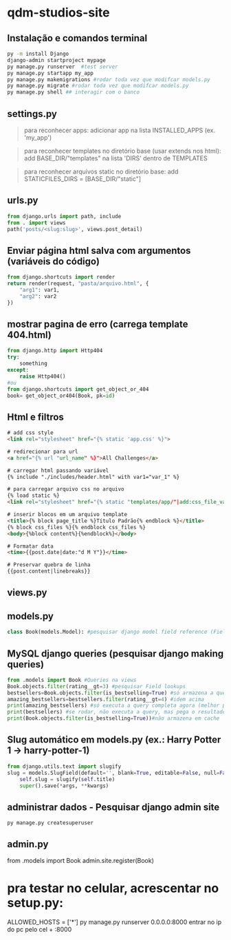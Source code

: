 # qdm-studios-site

## **Instalação e comandos terminal**
```bash
py -m install Django
django-admin startproject mypage
py manage.py runserver  #test server
py manage.py startapp my_app
py manage.py makemigrations #rodar toda vez que modifcar models.py
py manage.py migrate #rodar toda vez que modifcar models.py
py manage.py shell ## interagir com o banco
```

## **settings.py**

> para reconhecer apps: adicionar app na lista INSTALLED_APPS (ex. 'my_app')

> para reconhecer templates no diretório base (usar extends nos html): add BASE_DIR/"templates" na lista 'DIRS' dentro de TEMPLATES

> para reconhecer arquivos static no diretório base: add STATICFILES_DIRS = [BASE_DIR/"static"]

## **urls.py**
```py
from django.urls import path, include
from . import views
path('posts/<slug:slug>', views.post_detail)
```

## Enviar página html salva com argumentos (variáveis do código)
```python
from django.shortcuts import render
return render(request, "pasta/arquivo.html", {
    "arg1": var1,
    "arg2": var2
})
```

## mostrar pagina de erro (carrega template 404.html)
```python
from django.http import Http404
try:
    something
except:
    raise Http404()
#ou
from django.shortcuts import get_object_or_404
book= get_object_or404(Book, pk=id)
```



## **Html e filtros**

```html
# add css style
<link rel="stylesheet" href="{% static 'app.css' %}">

# redirecionar para url
<a href="{% url "url_name" %}">All Challenges</a>

# carregar html passando variável
{% include "./includes/header.html" with var1="var_1" %}

# para carregar arquivo css no arquivo
{% load static %} 
<link rel="stylesheet" href="{% static "templates/app/"|add:css_file_var_or_file %}">

# inserir blocos em um arquivo template
<title>{% block page_title %}Título Padrão{% endblock %}</title>
{% block css_files %}{% endblock css_files %}
<body>{%block content%}{%endblock%}</body>

# Formatar data
<time>{{post.date|date:"d M Y"}}</time>

# Preservar quebra de linha
{{post.content|linebreaks}}

```

## views.py




## models.py 
```python
class Book(models.Model): #pesquisar django model field reference (FieldTypes)
```

## MySQL django queries (pesquisar django making queries) 
```python
from .models import Book #Queries na views
Book.objects.filter(rating__gt=3) #pesquisar Field lookups
bestsellers=Book.objects.filter(is_bestselling=True) #só armazena a query e não o resultado!
amazing_bestsellers=bestsellers.filter(rating__gt=4) #idem acima
print(amazing_bestsellers) #só executa a query completa agora (melhor performance)
print(bestsellers) #se rodar, não executa a query, mas pega o resultado em cache (mais rápido)
print(Book.objects.filter(is_bestselling=True))#não armazena em cache
```

## Slug automático em models.py (ex.: Harry Potter 1 -> harry-potter-1)
```python
from django.utils.text import slugify
slug = models.SlugField(default='', blank=True, editable=False, null=False, db_index=True)
    self.slug = slugify(self.title)
    super().save(*args, **kwargs)
```

## administrar dados - Pesquisar django admin site
```shell
py manage.py createsuperuser
```

## admin.py
from .models import Book
admin.site.register(Book)

# pra testar no celular, acrescentar no setup.py:
ALLOWED_HOSTS = ['*']
py manage.py runserver 0.0.0.0:8000
entrar no ip do pc pelo cel + :8000
    





